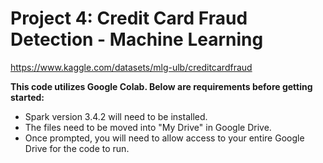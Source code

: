 # Project 4: Credit Card Fraud Detection - Machine Learning

https://www.kaggle.com/datasets/mlg-ulb/creditcardfraud 

**This code utilizes Google Colab. Below are requirements before getting started:**

- Spark version 3.4.2 will need to be installed.
- The files need to be moved into "My Drive" in Google Drive.
- Once prompted, you will need to allow access to your entire Google Drive for the code to run.

